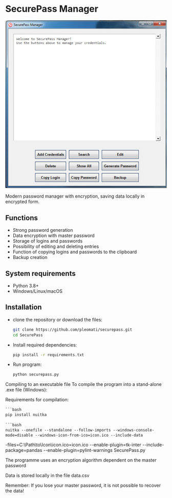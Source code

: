 # SecurePass Manager

![Application Screenshot](spass.png) <!-- Add a screenshot if available -->

Modern password manager with encryption, saving data locally in encrypted form.

## Functions
- Strong password generation
- Data encryption with master password
- Storage of logins and passwords
- Possibility of editing and deleting entries
- Function of copying logins and passwords to the clipboard
- Backup creation

## System requirements
- Python 3.8+
- Windows/Linux/macOS

## Installation

- clone the repository or download the files:
   ```bash
   git clone https://github.com/pleomati/securepass.git
   cd SecurePass

- Install required dependencies:

   ```bash
   pip install -r requirements.txt

- Run program:

   ```bash
   python securepass.py

Compiling to an executable file
To compile the program into a stand-alone .exe file (Windows):

Requirements for compilation:
    
    ```bash
    pip install nuitka

    ```bash
    nuitka --onefile --standalone --follow-imports --windows-console-mode=disable --windows-icon-from-ico=icon.ico --include-data
-files=C:\Path\to\Icon\icon.ico=icon.ico --enable-plugin=tk-inter --include-package=pandas --enable-plugin=pylint-warnings SecurePass.py

The programme uses an encryption algorithm dependent on the master password

Data is stored locally in the file data.csv

Remember: If you lose your master password, it is not possible to recover the data!

